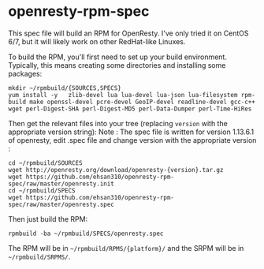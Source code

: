 openresty-rpm-spec
==================

This spec file will build an RPM for OpenResty. I've only tried it on CentOS 6/7, but it will likely work on other RedHat-like Linuxes.

To build the RPM, you'll first need to set up your build environment. Typically, this means creating some directories and installing some packages:

	mkdir ~/rpmbuild/{SOURCES,SPECS}
	yum install -y   zlib-devel lua lua-devel lua-json lua-filesystem rpm-build make openssl-devel pcre-devel GeoIP-devel readline-devel gcc-c++ wget perl-Digest-SHA perl-Digest-MD5 perl-Data-Dumper perl-Time-HiRes

Then get the relevant files into your tree (replacing `version` with the appropriate version string):
Note : The spec file is written for version 1.13.6.1 of openresty, edit .spec file and change version with the appropriate version :

	cd ~/rpmbuild/SOURCES
	wget http://openresty.org/download/openresty-{version}.tar.gz
	wget https://github.com/ehsan310/openresty-rpm-spec/raw/master/openresty.init
	cd ~/rpmbuild/SPECS
	wget https://github.com/ehsan310/openresty-rpm-spec/raw/master/openresty.spec

Then just build the RPM:

	rpmbuild -ba ~/rpmbuild/SPECS/openresty.spec

The RPM will be in `~/rpmbuild/RPMS/{platform}/` and the SRPM will be in `~/rpmbuild/SRPMS/`.
